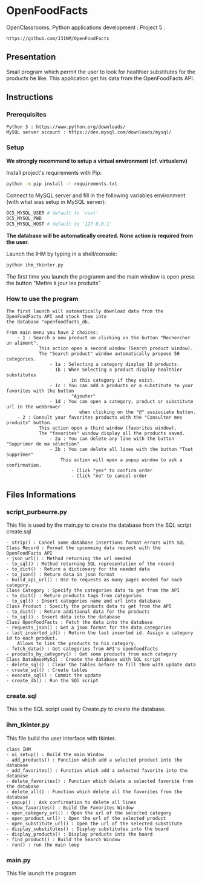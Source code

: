 # OpenFoodFacts
OpenClassrooms, Python applications development : Project 5 .
```
https://github.com/J31NM/OpenFoodFacts
```

## Presentation
Small program which permit the user to look for healthier substitutes for the products he like.
This application get his data from the OpenFoodFacts API.

## Instructions

### Prerequisites
```
Python 3 : https://www.python.org/downloads/
MySQL server account : https://dev.mysql.com/downloads/mysql/
```

### Setup

**We strongly recommend to setup a virtual environment (cf. virtualenv)**

Install project's requirements with Pip:

```bash
python -m pip install -r requirements.txt
```

Connect to MySQL server and fill in the following variables environment (with what was setup in MySQL server): 

```bash
OC5_MYSQL_USER # default to 'root'
OC5_MYSQL_PWD
OC5_MYSQL_HOST # default to '127.0.0.1'
```

**The database will be automatically created. None action is required from the user.**

Launch the IHM by typing in a shell/console:

```bash
python ihm_tkinter.py
```
The first time you launch the programm and the main window is open press the button 
"Mettre à jour les produits"
 
### How to use the program
```
The first launch will automatically download data from the OpenFoodFacts API and stock them into 
the database "openfoodfacts_db.

From main menu you have 2 choices:
    - 1 : Search a new product on clicking on the button "Rechercher un aliment".
            This action open a second window (Search product window).
            The "Search product" window automatically propose 50 categories.
                - 1a : Selecting a category display 10 products.
                - 1b : When Selecting a product display healthier substitutes 
                        in this category if they exist.
                - 1c : You can add a products or a substitute to your favorites with the button
                        "Ajouter"
                - 1d : You can open a category, product or substitute url in the webbrower 
                           when clicking on the "@" assiociate button.
    - 2 : Consult your favorites products with the "Consulter mes produits" button.
            This action open a third window (favorites window).
            The "favorites" window display all the products saved.
                - 2a : You can delete any line with the button "Supprimer de ma sélection"
                - 2b : You can delete all lines with the button "Tout Supprimer"
                    This action will open a popup window to ask a confirmation.
                        - Click "yes" to confirm order
                        - Click "no" to cancel order
```

## Files Informations

### script_purbeurre.py
This file is used by the main.py to create the database from the SQL script create.sql
```
- strip() : Cancel some database insertions format errors with SQL
Class Record : Format the upcomming data request with the OpenFoodFacts API
- json_url() : Method returning the url needed
- to_sql() : Method returning SQL representation of the record
- to_dict() : Return a dictionary for the needed data
- to_json() : Return data in json format
- build_api_url() : Use to requests as many pages needed for each category.
Class Category : Specify the categories data to get from the API
- to_dict() : Return products tags from categories
- to_sql() : Insert categories name and url into database
Class Product : Specify the products data to get from the API
- to_dict() : Return additional data for the products
- to_sql() : Insert data into the database
Class OpenFoodFacts : Fetch the data into the database
- requests_json() : Get a json format for the data categories
- last_inserted_id() : Return the last inserted id. Assign a category id to each product.
    Allows to link the products to his category.
- fetch_data() : Get categories from API's openfoodfacts
- products_by_category() : Get some products from each category
Class DataBaseMySql : Create the database with SQL script
- delete_sql() : Clear the tables before to fill them with update data
- create_sql() : Create tables
- execute_sql() : Commit the update
- create_db() : Run the SQl script

```

### create.sql
This is the SQL script used by Create.py to create the database.

### ihm_tkinter.py
This file build the user interface with tkinter.
```
class IHM
- ui_setup() : Build the main Window
- add_products() : Function which add a selected product into the database
- add_favorites() : Function which add a selected favorite into the database
- delete_favorites() : Function which delete a selected favorite from the database
- delete_all() : Function which delete all the favorites from the database
- popup() : Ask confirmation to delete all lines
- show_favorites() : Build the Favorites Window
- open_category_url() : Open the url of the selected category
- open_product_url() : Open the url of the selected product
- open_substitute_url() : Open the url of the selected substitute
- display_substitutes() : Display substitutes into the board
- display_products() : Display products into the board
- find_product() : Build the Search Window
- run() : run the main loop
```

### main.py
This file launch the program
